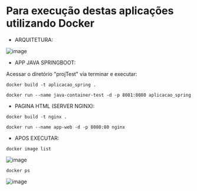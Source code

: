 # Para execução destas aplicações utilizando Docker

* ARQUITETURA:

![image](https://github.com/aannddrree/ProjectOnlineDocker/assets/8753843/455d8b3a-827e-4be7-9574-2926f4bec380)


* APP JAVA SPRINGBOOT:

Acessar o diretório "projTest" via terminar e executar:

```
docker build -t aplicacao_spring .
```

```
docker run --name java-container-test -d -p 8081:8080 aplicacao_spring 
```

* PAGINA HTML (SERVER NGINX):

```
docker build -t nginx .
```

```
docker run --name app-web -d -p 8080:80 nginx 
```

* APOS EXECUTAR:

```
docker image list
```

![image](https://github.com/aannddrree/ProjectOnlineDocker/assets/8753843/23ee726e-e975-455a-a6d3-04f35eedd3ca)

```
docker ps
```

![image](https://github.com/aannddrree/ProjectOnlineDocker/assets/8753843/d8f13b95-c961-41fc-a458-51325b9a94bd)


